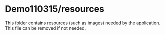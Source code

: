 # Demo110315/resources

This folder contains resources (such as images) needed by the application. This file can
be removed if not needed.
